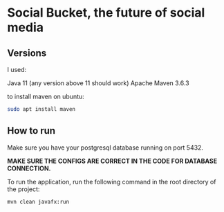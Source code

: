 # Social Bucket, the future of social media

## Versions

I used:

Java 11 (any version above 11 should work)
Apache Maven 3.6.3

to install maven on ubuntu:
```bash
sudo apt install maven
```
## How to run

Make sure you have your postgresql database running on port 5432.

**MAKE SURE THE CONFIGS ARE CORRECT IN THE CODE FOR DATABASE CONNECTION.**

To run the application, run the following command in the root directory of the project:
```bash
mvn clean javafx:run
```

